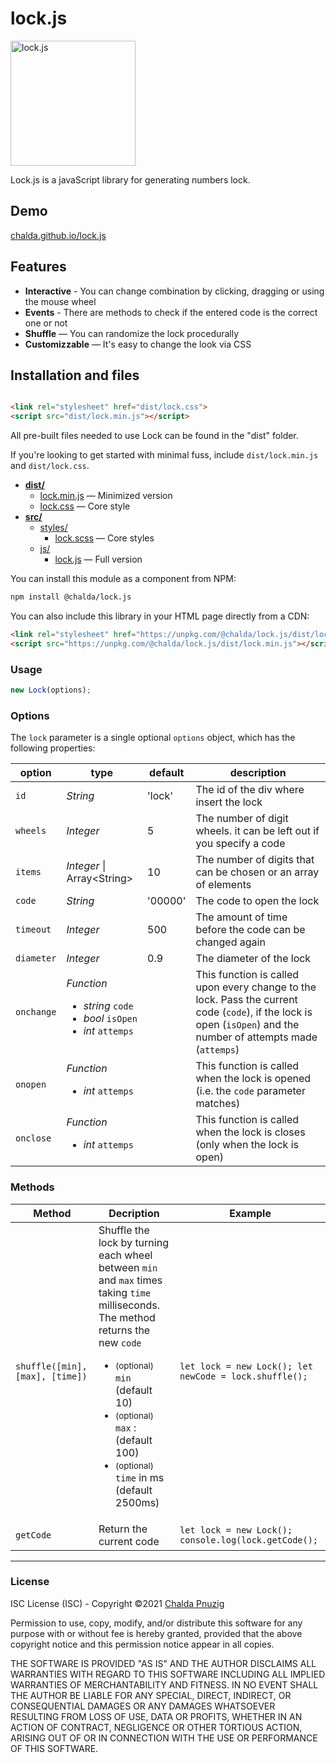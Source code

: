 # lock.js

<img alt="lock.js" src="https://chalda-pnuzig.github.io/lock.js/src/images/logo.svg" width="200" />

Lock.js is a javaScript library for generating numbers lock.

## Demo

[chalda.github.io/lock.js](https://chalda-pnuzig.github.io/lock.js)

## Features

- **Interactive** - You can change combination by clicking, dragging or using the mouse wheel
- **Events** - There are methods to check if the entered code is the correct one or not
- **Shuffle** — You can randomize the lock procedurally
- **Customizzable** — It's easy to change the look via CSS

## Installation and files

```html

<link rel="stylesheet" href="dist/lock.css">
<script src="dist/lock.min.js"></script>
```

All pre-built files needed to use Lock can be found in the "dist" folder.

If you're looking to get started with minimal fuss, include `dist/lock.min.js`  and `dist/lock.css`.

- [**dist/**](dist)
    - [lock.min.js](dist/lock.min.js) — Minimized version
    - [lock.css](dist/lock.css) — Core style
- [**src/**](src)
    - [styles/](src)
        - [lock.scss](src/styles/lock.scss) — Core styles
    - [js/](src)
        - [lock.js](src/js/lock.js) — Full version


You can install this module as a component from NPM:

```bash
npm install @chalda/lock.js
```
You can also include this library in your HTML page directly from a CDN:
```html
<link rel="stylesheet" href="https://unpkg.com/@chalda/lock.js/dist/lock.css">
<script src="https://unpkg.com/@chalda/lock.js/dist/lock.min.js"></script>
```


### Usage

```js
new Lock(options);
```

### Options

The `lock` parameter is a single optional `options` object, which has the following properties:

| option     | type                                 | default  | description
|------------|--------------------------------------|----------|----------------
| `id`       | _String_                             | 'lock'   | The id of the div where insert the lock
| `wheels `  | _Integer_                            | 5        | The number of digit wheels. it can be left out if you specify a code
| `items`    | _Integer_ &#124; Array&lt;String&gt; | 10       | The number of digits that can be chosen or an array of elements
| `code `    | _String_                             | '00000'  | The code to open the lock
| `timeout`  | _Integer_                            | 500      | The amount of time before the code can be changed again
| `diameter` | _Integer_                            | 0.9      | The diameter of the lock
| `onchange` | _Function_ <ul><li>_string_ `code`</li><li> _bool_ `isOpen`</li><li>_int_ `attemps`</li></ul>| | This function is called upon every change to the lock. Pass the current code (`code`), if the lock is open (`isOpen`) and the number of attempts made (`attemps`)
| `onopen`   | _Function_ <ul><li>_int_ `attemps`</li></ul>   |          | This function is called when the lock is opened (i.e. the `code` parameter matches)
| `onclose`  | _Function_ <ul><li>_int_ `attemps`</li></ul>   |          |This function is called when the lock is closes (only when the lock is open)

### Methods

| Method     | Decription     | Example
|------------|----------------|---------
| `shuffle([min], [max], [time])`  | Shuffle the lock by turning each wheel between `min` and `max` times taking `time`  milliseconds. The method returns the new `code`<ul><li><small>(optional)</small> `min` (default 10)</li><li><small>(optional)</small> `max` : (default 100)</li><li><small>(optional)</small> `time` in ms (default 2500ms)</li></ul> | `let lock = new Lock(); let newCode = lock.shuffle();`
| `getCode`  | Return the current code         | ```let lock = new Lock(); console.log(lock.getCode();```

--------------------------------

### License

ISC License (ISC) - Copyright &copy;2021 [Chalda Pnuzig ](https://github.com/chalda-pnuzig/lock.js)

Permission to use, copy, modify, and/or distribute this software for any purpose with or without fee is hereby granted, provided that the above copyright notice and this permission notice appear in all copies.

THE SOFTWARE IS PROVIDED "AS IS" AND THE AUTHOR DISCLAIMS ALL WARRANTIES WITH REGARD TO THIS SOFTWARE INCLUDING ALL IMPLIED WARRANTIES OF MERCHANTABILITY AND FITNESS. IN NO EVENT SHALL THE AUTHOR BE LIABLE FOR ANY SPECIAL, DIRECT, INDIRECT, OR CONSEQUENTIAL DAMAGES OR ANY DAMAGES WHATSOEVER RESULTING FROM LOSS OF USE,
DATA OR PROFITS, WHETHER IN AN ACTION OF CONTRACT, NEGLIGENCE OR OTHER TORTIOUS ACTION, ARISING OUT OF OR IN CONNECTION WITH THE USE OR PERFORMANCE OF THIS SOFTWARE.